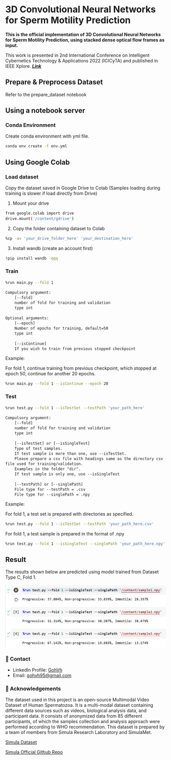<!-- readme -->
# 3D Convolutional Neural Networks for Sperm Motility Prediction
**This is the official implementation of 3D Convolutional Neural Networks for Sperm Motility Prediction, using stacked dense optical flow frames as input.**

This work is presented in 2nd International Conference on Intelligent Cybernetics Technology & Applications 2022 (ICICyTA) and published in IEEE Xplore.
<a href="https://ieeexplore.ieee.org/abstract/document/10037950" target="_blank"> ***Link*** </a>

## Prepare & Preprocess Dataset
Refer to the prepare_dataset notebook

## Using a notebook server
### Conda Environment
Create conda environment with yml file.
```bash
conda env create -f env.yml
```

## Using Google Colab
### Load dataset
Copy the dataset saved in Google Drive to Colab (Samples loading during training is slower if load directly from Drive)
1. Mount your drive
```bash
from google.colab import drive
drive.mount('/content/gdrive')
```
2. Copy the folder containing dataset to Colab
```bash
%cp -av 'your_drive_folder_here' 'your_destination_here'
```
3. Install wandb (create an account first)
```bash
!pip install wandb -qqq
```
### Train
```bash
%run main.py --fold 1
```
```console
Compulsory argument:
    [--fold]
    number of fold for training and validation
    type int

Optional arguments:
    [--epoch]
    Number of epochs for training, default=50
    type int

    [--isContinue]
    If you wish to train from previous stopped checkpoint
```
Example: 

For fold 1, continue training from previous checkpoint, which stopped at epoch 50, continue for another 20 epochs.
```bash
%run main.py --fold 1 --isContinue --epoch 20
```
### Test
```bash
%run test.py --fold 1 --isTestSet --testPath 'your_path_here'
```
```console
Compulsory argument:
    [--fold]
    number of fold for training and validation
    type int

    [--isTestSet] or [--isSingleTest]
    Type of test samples. 
    If test sample is more than one, use --isTestSet.
    Please prepare a csv file with headings same as the directory csv file used for training/validation.
    Examples in the folder "dir".
    If test sample is only one, use --isSingleTest

    [--testPath] or [--singlePath]
    File type for --testPath = .csv
    File type for --singlePath = .npy
```
Example:

For fold 1, a test set is prepared with directories as specified.
```bash
%run test.py --fold 1 --isTestSet --testPath 'your_path_here.csv'
```
For fold 1, a test sample is prepared in the format of .npy
```bash
%run test.py --fold 1 --isSingleTest --singlePath 'your_path_here.npy'
```
## Result
The results shown below are predicted using model trained from Dataset Type C, Fold 1.
<div align="center"> 
  <img src="https://github.com/GohVh/3DCNN-SpermMotilityPrediction/blob/main/result.JPG" alt="screenshot" />
</div>

### :handshake: Contact
- LinkedIn Profile: [GohVh](https://www.linkedin.com/in/gohvh95/)
- Email: gohvh95@gmail.com

### :gem: Acknowledgements

The dataset used in this project is an open-source Multimodal Video Dataset of Human Spermatozoa. It is a multi-modal dataset containing different data sources such as videos, biological analysis data, and participant data. It consists of anonymized data from 85 different participants, of which the samples collection and analysis approach were performed according to WHO recommendation. This dataset is prepared by a team of members from Simula Research Laboratory and SimulaMet.

[Simula Dataset](https://datasets.simula.no/visem/)

[Simula Official Github Repo](https://github.com/simula/datasets.simula.no)

